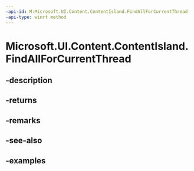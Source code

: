 ```yaml
---
-api-id: M:Microsoft.UI.Content.ContentIsland.FindAllForCurrentThread
-api-type: winrt method
---
```


# Microsoft.UI.Content.ContentIsland.FindAllForCurrentThread

<!--
public static Microsoft.UI.Content.ContentIsland[] FindAllForCurrentThread ();
-->


## -description

## -returns

## -remarks

## -see-also

## -examples


